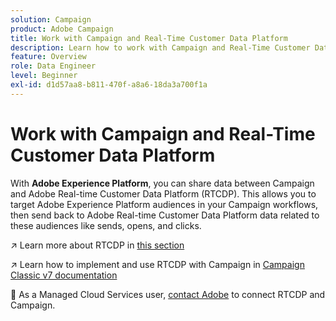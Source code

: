 ```yaml
---
solution: Campaign
product: Adobe Campaign
title: Work with Campaign and Real-Time Customer Data Platform
description: Learn how to work with Campaign and Real-Time Customer Data Platform
feature: Overview
role: Data Engineer
level: Beginner
exl-id: d1d57aa8-b811-470f-a8a6-18da3a700f1a
---
```

# Work with Campaign and Real-Time Customer Data Platform

With **Adobe Experience Platform**, you can share data between Campaign and Adobe Real-time Customer Data Platform (RTCDP). This allows you to target Adobe Experience Platform audiences in your Campaign workflows, then send back to Adobe Real-time Customer Data Platform data related to these audiences like sends, opens, and clicks.

:arrow_upper_right: Learn more about RTCDP in [this section](https://experienceleague.adobe.com/docs/experience-platform/rtcdp/overview.html?lang=en)

:arrow_upper_right: Learn how to implement and use RTCDP with Campaign in [Campaign Classic v7 documentation](https://experienceleague.adobe.com/docs/campaign-classic/using/integrating-with-adobe-experience-cloud/aep-sources-destinations/get-started-sources-destinations.html?lang=en#integrating-with-adobe-experience-cloud)

:speech_balloon: As a Managed Cloud Services user, [contact Adobe](../start/support.md#support) to connect RTCDP and Campaign.
